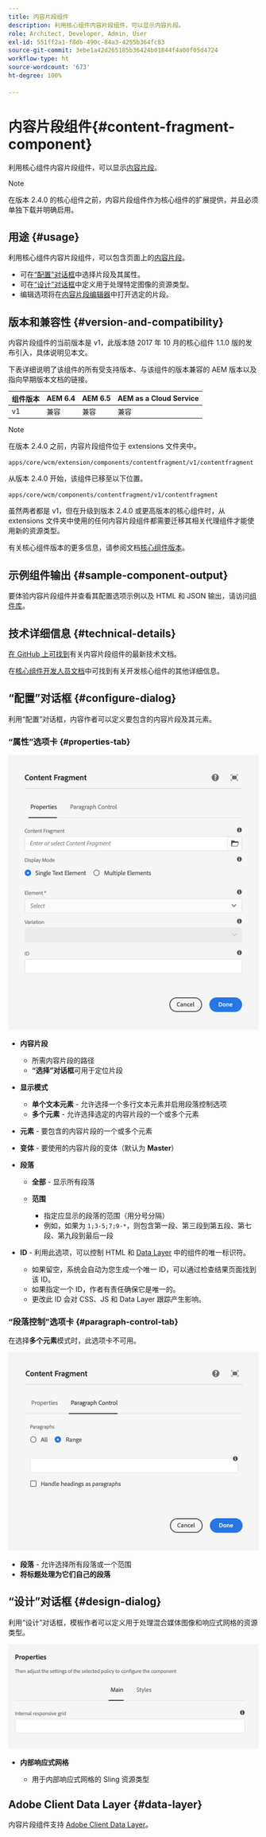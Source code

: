 ```yaml
---
title: 内容片段组件
description: 利用核心组件内容片段组件，可以显示内容片段。
role: Architect, Developer, Admin, User
exl-id: 551ff2a1-f8db-490c-84a3-4255b364fc83
source-git-commit: 3ebe1a42d265185b36424b01844f4a00f05d4724
workflow-type: ht
source-wordcount: '673'
ht-degree: 100%

---
```


# 内容片段组件{#content-fragment-component}

利用核心组件内容片段组件，可以显示[内容片段](https://docs.adobe.com/content/help/en/experience-manager-cloud-service/assets/content-fragments/content-fragments.html)。

>[!NOTE]
>
>在版本 2.4.0 的核心组件之前，内容片段组件作为核心组件的扩展提供，并且必须单独下载并明确启用。

## 用途 {#usage}

利用核心组件内容片段组件，可以包含页面上的[内容片段](https://docs.adobe.com/content/help/en/experience-manager-cloud-service/assets/content-fragments/content-fragments.html)。

* 可在[“配置”对话框](#configure-dialog)中选择片段及其属性。
* 可在[“设计”对话框](#design-dialog)中定义用于处理特定图像的资源类型。
* 编辑选项将在[内容片段编辑器](https://docs.adobe.com/content/help/en/experience-manager-cloud-service/assets/content-fragments/content-fragments-variations.html)中打开选定的片段。

## 版本和兼容性 {#version-and-compatibility}

内容片段组件的当前版本是 v1，此版本随 2017 年 10 月的核心组件 1.1.0 版的发布引入，具体说明见本文。

下表详细说明了该组件的所有受支持版本、与该组件的版本兼容的 AEM 版本以及指向早期版本文档的链接。

| 组件版本 | AEM 6.4 | AEM 6.5 | AEM as a Cloud Service |
|--- |--- |---|---|
| v1 | 兼容 | 兼容 | 兼容 |

>[!NOTE]
>
>在版本 2.4.0 之前，内容片段组件位于 extensions 文件夹中。
>
> `apps/core/wcm/extension/components/contentfragment/v1/contentfragment`
> 
>从版本 2.4.0 开始，该组件已移至以下位置。
>
>`apps/core/wcm/components/contentfragment/v1/contentfragment`
>
>虽然两者都是 v1，但在升级到版本 2.4.0 或更高版本的核心组件时，从 extensions 文件夹中使用的任何内容片段组件都需要迁移其相关代理组件才能使用新的资源类型。

有关核心组件版本的更多信息，请参阅文档[核心组件版本](/help/versions.md)。

## 示例组件输出 {#sample-component-output}

要体验内容片段组件并查看其配置选项示例以及 HTML 和 JSON 输出，请访问[组件库](https://adobe.com/go/aem_cmp_library_cf_cn)。

## 技术详细信息 {#technical-details}

[在 GitHub 上可找到](https://adobe.com/go/aem_cmp_tech_cf_v1_cn)有关内容片段组件的最新技术文档。

在[核心组件开发人员文档](/help/developing/overview.md)中可找到有关开发核心组件的其他详细信息。

## “配置”对话框 {#configure-dialog}

利用“配置”对话框，内容作者可以定义要包含的内容片段及其元素。

### “属性”选项卡 {#properties-tab}

![内容片段组件](/help/assets/content-fragment-edit-properties.png)

* **内容片段**

   * 所需内容片段的路径
   * **“选择”对话框**&#x200B;可用于定位片段

* **显示模式**
   * **单个文本元素** - 允许选择一个多行文本元素并启用段落控制选项
   * **多个元素** - 允许选择选定的内容片段的一个或多个元素
* **元素** - 要包含的内容片段的一个或多个元素
* **变体** - 要使用的内容片段的变体（默认为 **Master**）

* **段落**

   * **全部** - 显示所有段落
   * **范围**

      * 指定应显示的段落的范围（用分号分隔）
      * 例如，如果为 `1;3-5;7;9-*`，则包含第一段、第三段到第五段、第七段、第九段到最后一段
* **ID** - 利用此选项，可以控制 HTML 和 [Data Layer](/help/developing/data-layer/overview.md) 中的组件的唯一标识符。
   * 如果留空，系统会自动为您生成一个唯一 ID，可以通过检查结果页面找到该 ID。
   * 如果指定一个 ID，作者有责任确保它是唯一的。
   * 更改此 ID 会对 CSS、JS 和 Data Layer 跟踪产生影响。

### “段落控制”选项卡 {#paragraph-control-tab}

在选择&#x200B;**多个元素**&#x200B;模式时，此选项卡不可用。

![内容片段组件](/help/assets/content-fragment-edit-paragraph.png)

* **段落** - 允许选择所有段落或一个范围
* **将标题处理为它们自己的段落**

## “设计”对话框 {#design-dialog}

利用“设计”对话框，模板作者可以定义用于处理混合媒体图像和响应式网格的资源类型。

![内容片段组件“设计”对话框](/help/assets/content-fragment-design.png)

* **内部响应式网格**

   * 用于内部响应式网格的 Sling 资源类型

## Adobe Client Data Layer {#data-layer}

内容片段组件支持 [Adobe Client Data Layer](/help/developing/data-layer/overview.md)。
